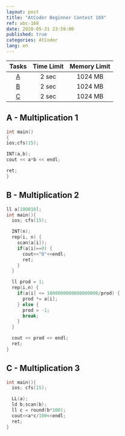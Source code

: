```yaml
---
layout: post
title: "AtCoder Beginner Contest 169"
ref: abc-169
date: 2020-05-31 23:59:00
published: true
categories: AtCoder
lang: en
---
```


| Tasks | Time Limit | Memory Limit |
|:-:|:-:|:-:|
|[A](#A)|2 sec|1024 MB|
|[B](#B)|2 sec|1024 MB|
|[C](#C)|2 sec|1024 MB|

<div class="divider"></div>

## A - Multiplication 1 <a id="A"></a>
  ```cpp
int main()
{
  ios;cfs(15);

  INT(a,b);
  cout << a*b << endl;

  ret;
}
```

## B - Multiplication 2 <a id="B"></a>

```cpp
ll a[100010];
int main(){
  ios; cfs(15);

  INT(n);
  rep(i, n) {
    scan(a[i]);
    if(a[i]==0) {
      cout<<"0"<<endl;
      ret;
    }
  }

  ll prod = 1;
  rep(i,n) {
    if(a[i] <= 1000000000000000000/prod) {
      prod *= a[i];
    } else {
      prod = -1;
      break;
    }
  }

  cout << prod << endl;
  ret;
}
```

## C - Multiplication 3 <a id="C"></a>
```cpp
int main(){
  ios; cfs(15);

  LL(a);
  ld b;scan(b);
  ll c = round(b*100);
  cout<<a*c/100<<endl;
  ret;
}   
```
